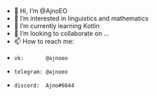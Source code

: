 - 👋 Hi, I’m @AjnoEO
- 👀 I’m interested in linguistics and mathematics
- 🌱 I’m currently learning Kotlin
- 💞️ I’m looking to collaborate on ...
- 📫 How to reach me:
-     vk:       @ajnoeo
-     telegram: @ajnoeo
-     discord:  Ajno#6844

<!---
AjnoEO/AjnoEO is a ✨ special ✨ repository because its `README.md` (this file) appears on your GitHub profile.
You can click the Preview link to take a look at your changes.
--->
